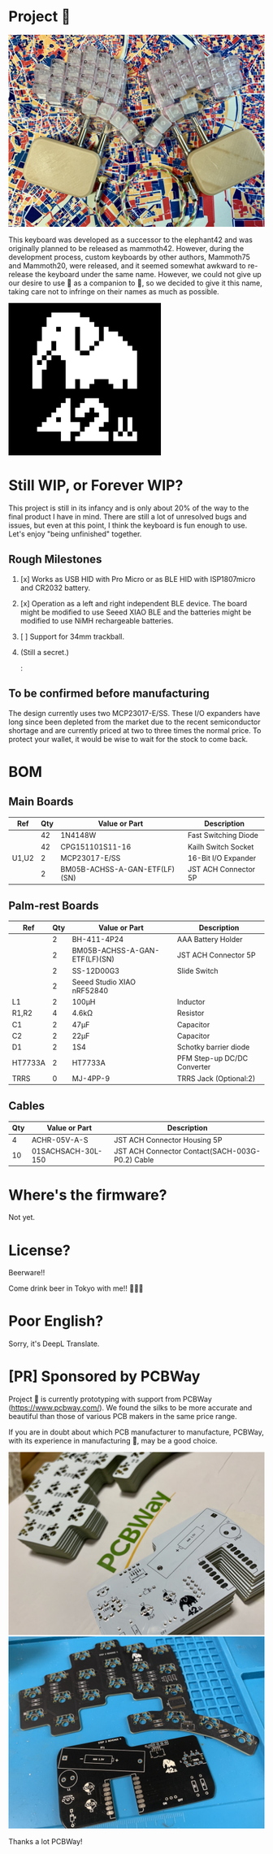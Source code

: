 # Project 🦣

![](photo/mammoth.jpg)

This keyboard was developed as a successor to the elephant42 and was originally planned to be released as mammoth42. However, during the development process, custom keyboards by other authors, Mammoth75 and Mammoth20, were released, and it seemed somewhat awkward to re-release the keyboard under the same name.
However, we could not give up our desire to use 🦣 as a companion to 🐘, so we decided to give it this name, taking care not to infringe on their names as much as possible.

<img src="mammoth.png" width="300px"/>

# Still WIP, or Forever WIP?

This project is still in its infancy and is only about 20% of the way to the final product I have in mind. There are still a lot of unresolved bugs and issues, but even at this point, I think the keyboard is fun enough to use. Let's enjoy "being unfinished" together.

## Rough Milestones

1. [x] Works as USB HID with Pro Micro or as BLE HID with ISP1807micro and CR2032 battery.
1. [x] Operation as a left and right independent BLE device. The board might be modified to use Seeed XIAO BLE and the batteries might be modified to use NiMH rechargeable batteries.
1. [ ] Support for 34mm trackball.
1. (Still a secret.)

    :

## To be confirmed before manufacturing

The design currently uses two MCP23017-E/SS. These I/O expanders have long since been depleted from the market due to the recent semiconductor shortage and are currently priced at two to three times the normal price. To protect your wallet, it would be wise to wait for the stock to come back.

# BOM

## Main Boards

|Ref|Qty|Value or Part|Description|
|--|--|--|--|
||42|1N4148W|Fast Switching Diode|
||42|CPG151101S11-16|Kailh Switch Socket|
|U1,U2|2|MCP23017-E/SS|16-Bit I/O Expander|
||2|BM05B-ACHSS-A-GAN-ETF(LF)(SN)|JST ACH Connector 5P|

## Palm-rest Boards

|Ref|Qty|Value or Part|Description|
|--|--|--|--|
||2|BH-411-4P24|AAA Battery Holder|
||2|BM05B-ACHSS-A-GAN-ETF(LF)(SN)|JST ACH Connector 5P|
||2|SS-12D00G3|Slide Switch|
||2|Seeed Studio XIAO nRF52840||
|L1|2|100μH|Inductor|
|R1,R2|4|4.6kΩ|Resistor|
|C1|2|47μF|Capacitor|
|C2|2|22μF|Capacitor|
|D1|2|1S4|Schotky barrier diode|
|HT7733A|2|HT7733A|PFM Step-up DC/DC Converter|
|TRRS|0|MJ-4PP-9|TRRS Jack (Optional:2)|

## Cables

|Qty|Value or Part|Description|
|--|--|--|
|4|ACHR-05V-A-S|JST ACH Connector Housing 5P|
|10|01SACHSACH-30L-150|JST ACH Connector Contact(SACH-003G-P0.2) Cable|

# Where's the firmware?

Not yet.

# License?

Beerware!!

Come drink beer in Tokyo with me!! 🍺🍺🍺

# Poor English?

Sorry, it's DeepL Translate.

# [PR] Sponsored by PCBWay

Project 🦣 is currently prototyping with support from PCBWay (https://www.pcbway.com/).
We found the silks to be more accurate and beautiful than those of various PCB makers in the same price range.

If you are in doubt about which PCB manufacturer to manufacture, PCBWay, with its experience in manufacturing 🦣, may be a good choice.

![](photo/thankyou_pcbway1.jpeg) ![](photo/thankyou_pcbway2.jpeg)


Thanks a lot PCBWay!
